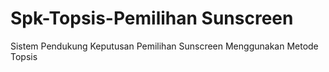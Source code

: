 # Spk-Topsis-Pemilihan Sunscreen 
Sistem Pendukung Keputusan Pemilihan Sunscreen Menggunakan Metode Topsis
